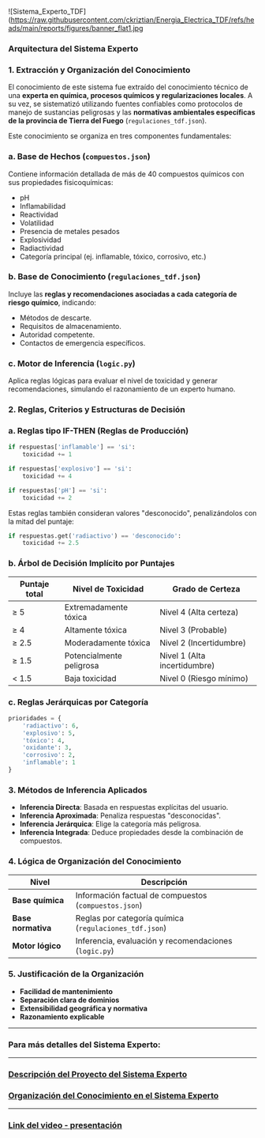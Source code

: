 ![Sistema_Experto_TDF](https://raw.githubusercontent.com/ckriztian/Energia_Electrica_TDF/refs/heads/main/reports/figures/banner_flat1.jpg

### Arquitectura del Sistema Experto

### 1. Extracción y Organización del Conocimiento

El conocimiento de este sistema fue extraído del conocimiento técnico de una **experta en química, procesos químicos y regularizaciones locales**. A su vez, se sistematizó utilizando fuentes confiables como protocolos de manejo de sustancias peligrosas y las **normativas ambientales específicas de la provincia de Tierra del Fuego** (`regulaciones_tdf.json`).

Este conocimiento se organiza en tres componentes fundamentales:

### a. Base de Hechos (`compuestos.json`)
Contiene información detallada de más de 40 compuestos químicos con sus propiedades fisicoquímicas:

- pH
- Inflamabilidad
- Reactividad
- Volatilidad
- Presencia de metales pesados
- Explosividad
- Radiactividad
- Categoría principal (ej. inflamable, tóxico, corrosivo, etc.)

### b. Base de Conocimiento (`regulaciones_tdf.json`)
Incluye las **reglas y recomendaciones asociadas a cada categoría de riesgo químico**, indicando:

- Métodos de descarte.
- Requisitos de almacenamiento.
- Autoridad competente.
- Contactos de emergencia específicos.

### c. Motor de Inferencia (`logic.py`)
Aplica reglas lógicas para evaluar el nivel de toxicidad y generar recomendaciones, simulando el razonamiento de un experto humano.

### 2. Reglas, Criterios y Estructuras de Decisión

### a. Reglas tipo IF-THEN (Reglas de Producción)
```python
if respuestas['inflamable'] == 'si':
    toxicidad += 1

if respuestas['explosivo'] == 'si':
    toxicidad += 4

if respuestas['pH'] == 'si':
    toxicidad += 2
```

Estas reglas también consideran valores "desconocido", penalizándolos con la mitad del puntaje:

```python
if respuestas.get('radiactivo') == 'desconocido':
    toxicidad += 2.5
```

### b. Árbol de Decisión Implícito por Puntajes

| Puntaje total | Nivel de Toxicidad         | Grado de Certeza             |
|---------------|----------------------------|------------------------------|
| ≥ 5           | Extremadamente tóxica      | Nivel 4 (Alta certeza)       |
| ≥ 4           | Altamente tóxica           | Nivel 3 (Probable)           |
| ≥ 2.5         | Moderadamente tóxica       | Nivel 2 (Incertidumbre)      |
| ≥ 1.5         | Potencialmente peligrosa   | Nivel 1 (Alta incertidumbre) |
| < 1.5         | Baja toxicidad             | Nivel 0 (Riesgo mínimo)      |

### c. Reglas Jerárquicas por Categoría

```python
prioridades = {
    'radiactivo': 6,
    'explosivo': 5,
    'tóxico': 4,
    'oxidante': 3,
    'corrosivo': 2,
    'inflamable': 1
}
```

### 3. Métodos de Inferencia Aplicados

- **Inferencia Directa**: Basada en respuestas explícitas del usuario.
- **Inferencia Aproximada**: Penaliza respuestas "desconocidas".
- **Inferencia Jerárquica**: Elige la categoría más peligrosa.
- **Inferencia Integrada**: Deduce propiedades desde la combinación de compuestos.

### 4. Lógica de Organización del Conocimiento

| Nivel             | Descripción                                                                 |
|------------------|------------------------------------------------------------------------------|
| **Base química** | Información factual de compuestos (`compuestos.json`)                        |
| **Base normativa**| Reglas por categoría química (`regulaciones_tdf.json`)                      |
| **Motor lógico**  | Inferencia, evaluación y recomendaciones (`logic.py`)                        |

### 5. Justificación de la Organización

- **Facilidad de mantenimiento**
- **Separación clara de dominios**
- **Extensibilidad geográfica y normativa**
- **Razonamiento explicable**

___

### Para más detalles del Sistema Experto:
---
### [Descripción del Proyecto del Sistema Experto](https://github.com/ckriztian/Energia_Electrica_TDF/blob/main/references/Abstract.pdf)
### [Organización del Conocimiento en el Sistema Experto](https://github.com/ckriztian/Energia_Electrica_TDF/blob/main/references/Abstract.pdf)
---
### [Link del video - presentación](https://wwww.youtube.com)

